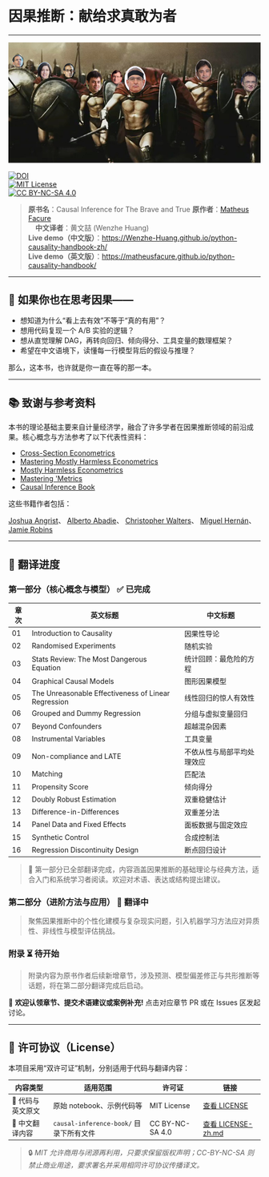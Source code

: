 # 因果推断：献给求真敢为者
---
![brave-and-true](/causal-inference-book/images/brave-and-true.png)

[![DOI](https://zenodo.org/badge/255903310.svg)](https://zenodo.org/badge/latestdoi/255903310)  
[![MIT License](https://img.shields.io/badge/code-MIT-brightgreen.svg)](LICENSE)  
[![CC BY-NC-SA 4.0](https://img.shields.io/badge/translation-CC%20BY--NC--SA%204.0-blue.svg)](LICENSE-zh.md)  

> **原书名**：Causal Inference for The Brave and True
> **原作者**：[Matheus Facure](https://github.com/matheusfacure/python-causality-handbook)  
> **中文译者**：黄文喆 (Wenzhe Huang)  
> **Live demo（中文版）**：<https://Wenzhe-Huang.github.io/python-causality-handbook-zh/>  
> **Live demo（英文版）**：<https://matheusfacure.github.io/python-causality-handbook/>  

---

## 📖 如果你也在思考因果——

- 想知道为什么“看上去有效”不等于“真的有用”？  
- 想用代码复现一个 A/B 实验的逻辑？  
- 想从直觉理解 DAG，再转向回归、倾向得分、工具变量的数理框架？  
- 希望在中文语境下，读懂每一行模型背后的假设与推理？

那么，这本书，也许就是你一直在等的那一本。

---

## 📚 致谢与参考资料

本书的理论基础主要来自计量经济学，融合了许多学者在因果推断领域的前沿成果。核心概念与方法参考了以下代表性资料：

* [Cross-Section Econometrics](https://joshuaangrist.com/econometrics/)
* [Mastering Mostly Harmless Econometrics](https://mixtape.scunning.com/)
* [Mostly Harmless Econometrics](https://press.princeton.edu/books/hardcover/9780691120355/mostly-harmless-econometrics)
* [Mastering 'Metrics](https://www.masteringmetrics.com/)
* [Causal Inference Book](https://www.hsph.harvard.edu/miguel-hernan/causal-inference-book/)

这些书籍作者包括：

[Joshua Angrist](https://economics.mit.edu/faculty/angrist)、
[Alberto Abadie](https://www.hks.harvard.edu/faculty/alberto-abadie)、
[Christopher Walters](https://eml.berkeley.edu/~cwalters/)、
[Miguel Hernán](https://www.hsph.harvard.edu/miguel-hernan/)、
[Jamie Robins](https://www.hsph.harvard.edu/james-robins/)

---

## 🚦 翻译进度

### 第一部分（核心概念与模型） ✅ 已完成

| 章次 | 英文标题                                                | 中文标题          |
| -- | --------------------------------------------------- | ------------- |
| 01 | Introduction to Causality                           | 因果性导论         |
| 02 | Randomised Experiments                              | 随机实验          |
| 03 | Stats Review: The Most Dangerous Equation           | 统计回顾：最危险的方程   |
| 04 | Graphical Causal Models                             | 图形因果模型        |
| 05 | The Unreasonable Effectiveness of Linear Regression | 线性回归的惊人有效性    |
| 06 | Grouped and Dummy Regression                        | 分组与虚拟变量回归     |
| 07 | Beyond Confounders                                  | 超越混杂因素        |
| 08 | Instrumental Variables                              | 工具变量          |
| 09 | Non-compliance and LATE                             | 不依从性与局部平均处理效应 |
| 10 | Matching                                            | 匹配法           |
| 11 | Propensity Score                                    | 倾向得分          |
| 12 | Doubly Robust Estimation                            | 双重稳健估计        |
| 13 | Difference-in-Differences                           | 双重差分法         |
| 14 | Panel Data and Fixed Effects                        | 面板数据与固定效应     |
| 15 | Synthetic Control                                   | 合成控制法         |
| 16 | Regression Discontinuity Design                     | 断点回归设计        |

> 📌 第一部分已全部翻译完成，内容涵盖因果推断的基础理论与经典方法，适合入门和系统学习者阅读。欢迎对术语、表达或结构提出建议。

### 第二部分（进阶方法与应用） 🚧 翻译中
> 聚焦因果推断中的个性化建模与复杂现实问题，引入机器学习方法应对异质性、非线性与模型评估挑战。

### 附录 ⏳ 待开始
> 附录内容为原书作者后续新增章节，涉及预测、模型偏差修正与共形推断等话题，将在第二部分翻译完成后启动。

📌 **欢迎认领章节、提交术语建议或案例补充!** 点击对应章节 PR 或在 Issues 区发起讨论。

---

## 📜 许可协议（License）

本项目采用“双许可证”机制，分别适用于代码与翻译内容：

| 内容类型       | 适用范围               | 许可证             | 链接                                  |
| ---------- | ------------------ | --------------- | ----------------------------------- |
| 📁 代码与英文原文 | 原始 notebook、示例代码等  | MIT License     | [查看 LICENSE](./LICENSE)             |
| 📁 中文翻译内容  | `causal-inference-book/` 目录下所有文件 | CC BY-NC-SA 4.0 | [查看 LICENSE-zh.md](./LICENSE-zh.md) |

> 🔒 *MIT 允许商用与闭源再利用，只要求保留版权声明；CC-BY-NC-SA 则禁止商业用途，要求署名并采用相同许可协议传播译文。*